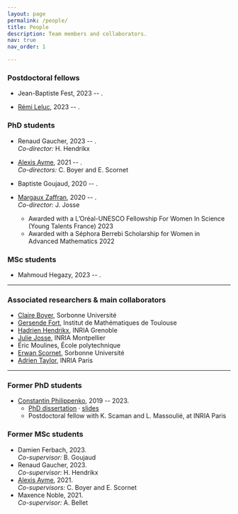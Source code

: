 ```yaml
---
layout: page
permalink: /people/
title: People
description: Team members and collaborators.
nav: true
nav_order: 1

---
```


### Postdoctoral fellows

- Jean-Baptiste Fest, 2023 -- .

- [Rémi Leluc](https://remileluc.github.io/), 2023 -- .

### PhD students

- Renaud Gaucher, 2023 -- .  
_Co-director:_ H. Hendrikx

- [Alexis Ayme](https://alexisayme.github.io/), 2021 -- .  
_Co-directors:_ C. Boyer and E. Scornet

- Baptiste Goujaud, 2020 -- .

- [Margaux Zaffran](https://mzaffran.github.io/), 2020 -- .  
_Co-director:_ J. Josse
    - Awarded with a L’Oréal-UNESCO Fellowship For Women In Science (Young Talents France) 2023
    - Awarded with a Séphora Berrebi Scholarship for Women in Advanced Mathematics 2022  

### MSc students

- Mahmoud Hegazy, 2023 -- .

***

### Associated researchers & main collaborators

- [Claire Boyer](https://perso.lpsm.paris/~cboyer/), Sorbonne Université
- [Gersende Fort](https://perso.math.univ-toulouse.fr/gfort/), Institut de Mathématiques de Toulouse
- [Hadrien Hendrikx](https://www.di.ens.fr/hadrien.hendrikx/), INRIA Grenoble
- [Julie Josse](http://juliejosse.com/), INRIA Montpellier
- Éric Moulines, École polytechnique
- [Erwan Scornet](https://erwanscornet.github.io/), Sorbonne Université
- [Adrien Taylor](https://adrientaylor.github.io/), INRIA Paris

***

### Former PhD students

- [Constantin Philippenko](https://philipco.github.io/), 2019 -- 2023.
    - [PhD dissertation](https://philipco.github.io/files/PhD/thesis_constantin_philippenko.pdf) · [slides](https://philipco.github.io/files/PhD/2023_09-thesis_defense.pdf)
    - Postdoctoral fellow with K. Scaman and L. Massoulié, at INRIA Paris

### Former MSc students

- Damien Ferbach, 2023.  
_Co-supervisor:_ B. Goujaud
- Renaud Gaucher, 2023.  
_Co-supervisor:_ H. Hendrikx
- [Alexis Ayme](https://alexisayme.github.io/), 2021.  
_Co-supervisors:_ C. Boyer and E. Scornet
- Maxence Noble, 2021.  
_Co-supervisor:_ A. Bellet
